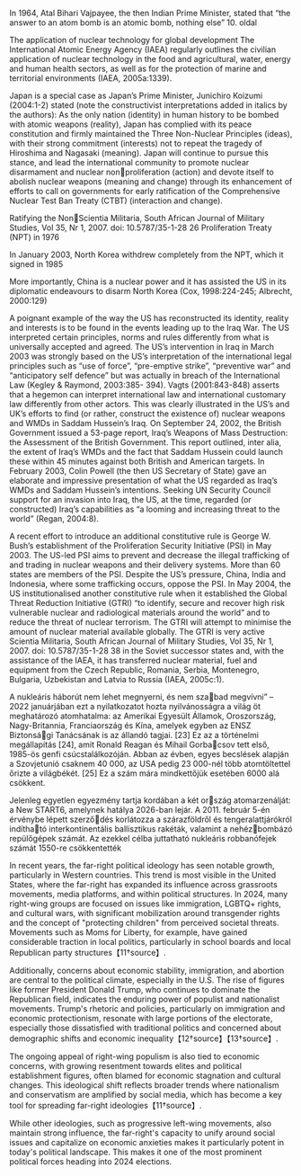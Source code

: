 In 1964, Atal Bihari Vajpayee, the then Indian Prime Minister, stated that “the answer to an atom bomb is an atomic bomb, nothing else”
10. oldal

The application of nuclear technology for global development The International Atomic Energy Agency (IAEA) regularly outlines the civilian application of nuclear technology in the food and agricultural, water, energy and human health sectors, as well as for the protection of marine and territorial environments (IAEA, 2005a:1339).

Japan is a special case as Japan’s Prime Minister, Junichiro Koizumi (2004:1-2) stated (note the constructivist interpretations added in italics by the authors): As the only nation (identity) in human history to be bombed with atomic weapons (reality), Japan has complied with its peace constitution and firmly maintained the Three Non-Nuclear Principles (ideas), with their strong commitment (interests) not to repeat the tragedy of Hiroshima and Nagasaki (meaning). Japan will continue to pursue this stance, and lead the international community to promote nuclear disarmament and nuclear nonproliferation (action) and devote itself to abolish nuclear weapons (meaning and change) through its enhancement of efforts to call on governments for early ratification of the Comprehensive Nuclear Test Ban Treaty (CTBT) (interaction and change).

Ratifying the NonScientia Militaria, South African Journal of Military Studies, Vol 35, Nr 1, 2007. doi: 10.5787/35-1-28 26 Proliferation Treaty (NPT) in 1976


In January 2003, North Korea withdrew completely from the NPT, which it signed in 1985

More importantly, China is a nuclear power and it has assisted the US in its diplomatic endeavours to disarm North Korea (Cox, 1998:224-245; Albrecht, 2000:129)


A poignant example of the way the US has reconstructed its identity, reality and interests is to be found in the events leading up to the Iraq War. The US interpreted certain principles, norms and rules differently from what is universally accepted and agreed. The US’s intervention in Iraq in March 2003 was strongly based on the US’s interpretation of the international legal principles such as “use of force”, “pre-emptive strike”, “preventive war” and “anticipatory self defence” but was actually in breach of the International Law (Kegley & Raymond, 2003:385- 394). Vagts (2001:843-848) asserts that a hegemon can interpret international law and international customary law differently from other actors. This was clearly illustrated in the US’s and UK’s efforts to find (or rather, construct the existence of) nuclear weapons and WMDs in Saddam Hussein’s Iraq. On September 24, 2002, the British Government issued a 53-page report, Iraq’s Weapons of Mass Destruction: the Assessment of the British Government. This report outlined, inter alia, the extent of Iraq’s WMDs and the fact that Saddam Hussein could launch these within 45 minutes against both British and American targets. In February 2003, Colin Powell (the then US Secretary of State) gave an elaborate and impressive presentation of what the US regarded as Iraq’s WMDs and Saddam Hussein’s intentions. Seeking UN Security Council support for an invasion into Iraq, the US, at the time, regarded (or constructed) Iraq’s capabilities as “a looming and increasing threat to the world” (Regan, 2004:8).



A recent effort to introduce an additional constitutive rule is George W. Bush’s establishment of the Proliferation Security Initiative (PSI) in May 2003. The US-led PSI aims to prevent and decrease the illegal trafficking of and trading in nuclear weapons and their delivery systems. More than 60 states are members of the PSI. Despite the US’s pressure, China, India and Indonesia, where some trafficking occurs, oppose the PSI. In May 2004, the US institutionalised another constitutive rule when it established the Global Threat Reduction Initiative (GTRI) “to identify, secure and recover high risk vulnerable nuclear and radiological materials around the world” and to reduce the threat of nuclear terrorism. The GTRI will attempt to minimise the amount of nuclear material available globally. The GTRI is very active Scientia Militaria, South African Journal of Military Studies, Vol 35, Nr 1, 2007. doi: 10.5787/35-1-28 38 in the Soviet successor states and, with the assistance of the IAEA, it has transferred nuclear material, fuel and equipment from the Czech Republic, Romania, Serbia, Montenegro, Bulgaria, Uzbekistan and Latvia to Russia (IAEA, 2005c:1).



A nukleáris háborút nem lehet megnyerni, és nem szabad megvívni” – 2022 januárjában ezt a nyilatkozatot hozta nyilvánosságra a világ öt meghatározó atomhatalma: az Amerikai Egyesült Államok, Oroszország, Nagy-Britannia, Franciaország és Kína, amelyek egyben az ENSZ Biztonsági Tanácsának is az állandó tagjai. [23] Ez az a történelmi megállapítás [24], amit Ronald Reagan és Mihail Gorbacsov tett első, 1985-ös genfi csúcstalálkozóján. Abban az évben, egyes becslések alapján a Szovjetunió csaknem 40 000, az USA pedig 23 000-nél több atomtöltettel őrizte a világbékét. [25] Ez a szám mára mindkettőjük esetében 6000 alá csökkent.


Jelenleg egyetlen egyezmény tartja kordában a két ország atomarzenálját: a New START6, amelynek hatálya 2026-ban lejár. A 2011. február 5-én érvénybe lépett szerződés korlátozza a szárazföldről és tengeralattjárókról indítható interkontinentális ballisztikus rakéták, valamint a nehézbombázó repülőgépek számát. Az ezekkel célba juttatható nukleáris robbanófejek számát 1550-re csökkentették








In recent years, the far-right political ideology has seen notable growth, particularly in Western countries. This trend is most visible in the United States, where the far-right has expanded its influence across grassroots movements, media platforms, and within political structures. In 2024, many right-wing groups are focused on issues like immigration, LGBTQ+ rights, and cultural wars, with significant mobilization around transgender rights and the concept of "protecting children" from perceived societal threats. Movements such as Moms for Liberty, for example, have gained considerable traction in local politics, particularly in school boards and local Republican party structures【11†source】.

Additionally, concerns about economic stability, immigration, and abortion are central to the political climate, especially in the U.S. The rise of figures like former President Donald Trump, who continues to dominate the Republican field, indicates the enduring power of populist and nationalist movements. Trump's rhetoric and policies, particularly on immigration and economic protectionism, resonate with large portions of the electorate, especially those dissatisfied with traditional politics and concerned about demographic shifts and economic inequality【12†source】【13†source】.

The ongoing appeal of right-wing populism is also tied to economic concerns, with growing resentment towards elites and political establishment figures, often blamed for economic stagnation and cultural changes. This ideological shift reflects broader trends where nationalism and conservatism are amplified by social media, which has become a key tool for spreading far-right ideologies【11†source】.

While other ideologies, such as progressive left-wing movements, also maintain strong influence, the far-right's capacity to unify around social issues and capitalize on economic anxieties makes it particularly potent in today's political landscape. This makes it one of the most prominent political forces heading into 2024 elections.



